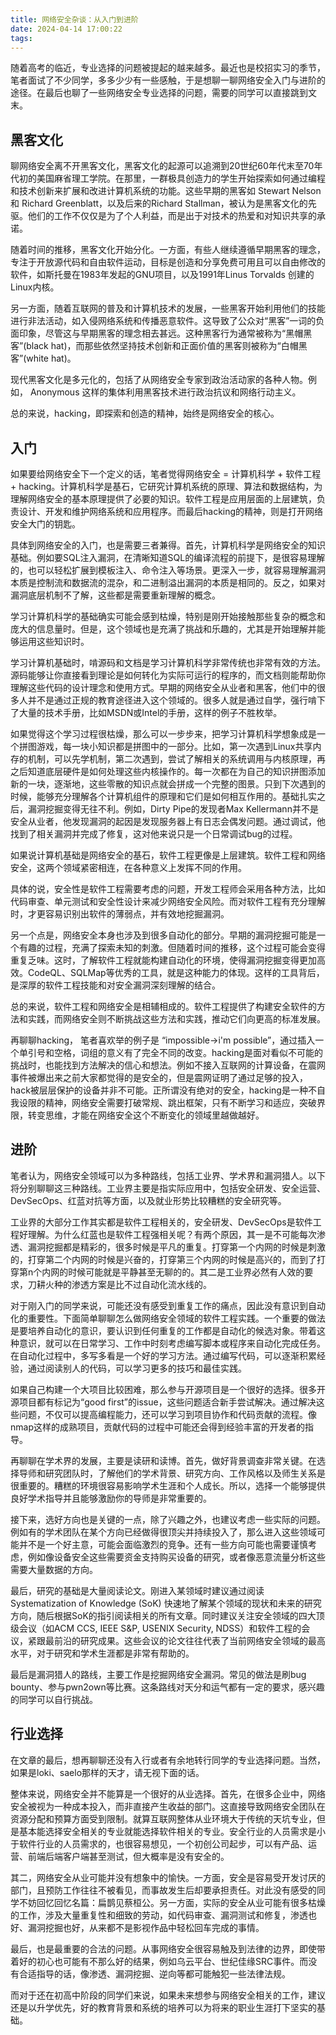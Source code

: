 ```yaml
---
title: 网络安全杂谈：从入门到进阶
date: 2024-04-14 17:00:22
tags:
---
```


随着高考的临近，专业选择的问题被提起的越来越多。最近也是校招实习的季节，笔者面试了不少同学，多多少少有一些感触，于是想聊一聊网络安全入门与进阶的途径。在最后也聊了一些网络安全专业选择的问题，需要的同学可以直接跳到文末。

<!--more-->

## 黑客文化

聊网络安全离不开黑客文化，黑客文化的起源可以追溯到20世纪60年代末至70年代初的美国麻省理工学院。在那里，一群极具创造力的学生开始探索如何通过编程和技术创新来扩展和改进计算机系统的功能。这些早期的黑客如 Stewart Nelson 和 Richard Greenblatt，以及后来的Richard Stallman，被认为是黑客文化的先驱。他们的工作不仅仅是为了个人利益，而是出于对技术的热爱和对知识共享的承诺。

随着时间的推移，黑客文化开始分化。一方面，有些人继续遵循早期黑客的理念，专注于开放源代码和自由软件运动，目标是创造和分享免费可用且可以自由修改的软件，如斯托曼在1983年发起的GNU项目，以及1991年Linus Torvalds 创建的Linux内核。

另一方面，随着互联网的普及和计算机技术的发展，一些黑客开始利用他们的技能进行非法活动，如入侵网络系统和传播恶意软件。这导致了公众对“黑客”一词的负面印象，尽管这与早期黑客的理念相去甚远。这种黑客行为通常被称为“黑帽黑客”(black hat)，而那些依然坚持技术创新和正面价值的黑客则被称为“白帽黑客”(white hat)。

现代黑客文化是多元化的，包括了从网络安全专家到政治活动家的各种人物。例如， Anonymous 这样的集体利用黑客技术进行政治抗议和网络行动主义。

总的来说，hacking，即探索和创造的精神，始终是网络安全的核心。

## 入门

如果要给网络安全下一个定义的话，笔者觉得网络安全 = 计算机科学 + 软件工程 + hacking。计算机科学是基石，它研究计算机系统的原理、算法和数据结构，为理解网络安全的基本原理提供了必要的知识。软件工程是应用层面的上层建筑，负责设计、开发和维护网络系统和应用程序。而最后hacking的精神，则是打开网络安全大门的钥匙。

具体到网络安全的入门，也是需要三者兼得。首先，计算机科学是网络安全的知识基础。例如要SQL注入漏洞，在清晰知道SQL的编译流程的前提下，是很容易理解的，也可以轻松扩展到模板注入、命令注入等场景。更深入一步，就容易理解漏洞本质是控制流和数据流的混杂，和二进制溢出漏洞的本质是相同的。反之，如果对漏洞底层机制不了解，这些都是需要重新理解的概念。

学习计算机科学的基础确实可能会感到枯燥，特别是刚开始接触那些复杂的概念和庞大的信息量时。但是，这个领域也是充满了挑战和乐趣的，尤其是开始理解并能够运用这些知识时。

学习计算机基础时，啃源码和文档是学习计算机科学非常传统也非常有效的方法。源码能够让你直接看到理论是如何转化为实际可运行的程序的，而文档则能帮助你理解这些代码的设计理念和使用方式。早期的网络安全从业者和黑客，他们中的很多人并不是通过正规的教育途径进入这个领域的。很多人就是通过自学，强行啃下了大量的技术手册，比如MSDN或Intel的手册，这样的例子不胜枚举。

如果觉得这个学习过程很枯燥，那么可以一步步来，把学习计算机科学想象成是一个拼图游戏，每一块小知识都是拼图中的一部分。比如，第一次遇到Linux共享内存的机制，可以先学机制，第二次遇到，尝试了解相关的系统调用与内核原理，再之后知道底层硬件是如何处理这些内核操作的。每一次都在为自己的知识拼图添加新的一块，逐渐地，这些零散的知识点就会拼成一个完整的图景。只到下次遇到的时候，能够充分理解各个计算机组件的原理和它们是如何相互作用的。基础扎实之后，漏洞挖掘变得无往不利。例如，Dirty Pipe的发现者Max Kellermann并不是安全从业者，他发现漏洞的起因是发现服务器上有日志会偶发问题。通过调试，他找到了相关漏洞并完成了修复，这对他来说只是一个日常调试bug的过程。

如果说计算机基础是网络安全的基石，软件工程更像是上层建筑。软件工程和网络安全，这两个领域紧密相连，在各种意义上发挥不同的作用。

具体的说，安全性是软件工程需要考虑的问题，开发工程师会采用各种方法，比如代码审查、单元测试和安全性设计来减少网络安全风险。而对软件工程有充分理解时，才更容易识别出软件的薄弱点，并有效地挖掘漏洞。

另一个点是，网络安全本身也涉及到很多自动化的部分。早期的漏洞挖掘可能是一个有趣的过程，充满了探索未知的刺激。但随着时间的推移，这个过程可能会变得重复乏味。这时，了解软件工程就能构建自动化的环境，使得漏洞挖掘变得更加高效。CodeQL、SQLMap等优秀的工具，就是这种能力的体现。这样的工具背后，是深厚的软件工程技能和对安全漏洞深刻理解的结合。

总的来说，软件工程和网络安全是相辅相成的。软件工程提供了构建安全软件的方法和实践，而网络安全则不断挑战这些方法和实践，推动它们向更高的标准发展。

再聊聊hacking， 笔者喜欢举的例子是 “impossible->i'm possible”，通过插入一个单引号和空格，词组的意义有了完全不同的改变。hacking是面对看似不可能的挑战时，也能找到方法解决的信心和想法。例如不接入互联网的计算设备，在震网事件被爆出来之前大家都觉得的是安全的，但是震网证明了通过足够的投入，hack被层层保护的设备并非不可能。正所谓没有绝对的安全，hacking是一种不自我设限的精神，网络安全需要打破常规、跳出框架，只有不断学习和适应，突破界限，转变思维，才能在网络安全这个不断变化的领域里越做越好。
 
## 进阶

笔者认为，网络安全领域可以为多种路线，包括工业界、学术界和漏洞猎人。以下将分别聊聊这三种路线。工业界主要是指实际应用中，包括安全研发、安全运营、DevSecOps、红蓝对抗等方面，以及就业形势比较糟糕的安全研究等。

工业界的大部分工作其实都是软件工程相关的，安全研发、DevSecOps是软件工程好理解。为什么红蓝也是软件工程强相关呢？有两个原因，其一是不可能每次渗透、漏洞挖掘都是精彩的，很多时候是平凡的重复。打穿第一个内网的时候是刺激的，打穿第二个内网的时候是兴奋的，打穿第三个内网的时候是高兴的，而到了打穿第n个内网的时候可能就是平静甚至无聊的的。其二是工业界必然有人效的要求，刀耕火种的渗透方案是比不过自动化流水线的。

对于刚入门的同学来说，可能还没有感受到重复工作的痛点，因此没有意识到自动化的重要性。下面简单聊聊怎么做网络安全领域的软件工程实践。一个重要的做法是要培养自动化的意识，要认识到任何重复的工作都是自动化的候选对象。带着这种意识，就可以在日常学习、工作中时刻考虑编写脚本或程序来自动化完成任务。在自动化过程中，多写多看是一个好的学习方法。通过编写代码，可以逐渐积累经验，通过阅读别人的代码，可以学习更多的技巧和最佳实践。

如果自己构建一个大项目比较困难，那么参与开源项目是一个很好的选择。很多开源项目都有标记为“good first”的issue，这些问题适合新手尝试解决。通过解决这些问题，不仅可以提高编程能力，还可以学习到项目协作和代码贡献的流程。像nmap这样的成熟项目，贡献代码的过程中可能还会得到经验丰富的开发者的指导。

再聊聊在学术界的发展，主要是读研和读博。首先，做好背景调查非常关键。在选择导师和研究团队时，了解他们的学术背景、研究方向、工作风格以及师生关系是很重要的。糟糕的环境很容易影响学术生涯和个人成长。所以，选择一个能够提供良好学术指导并且能够激励你的导师是非常重要的。

接下来，选好方向也是关键的一点，除了兴趣之外，也建议考虑一些实际的问题。例如有的学术团队在某个方向已经做得很顶尖并持续投入了，那么进入这些领域可能并不是一个好主意，可能会面临激烈的竞争。还有一些方向可能也需要谨慎考虑，例如像设备安全这些需要资金支持购买设备的研究，或者像恶意流量分析这些需要大量数据的方向。

最后，研究的基础是大量阅读论文。刚进入某领域时建议通过阅读Systematization of Knowledge (SoK) 快速地了解某个领域的现状和未来的研究方向，随后根据SoK的指引阅读相关的所有文章。同时建议关注安全领域的四大顶级会议（如ACM CCS, IEEE S&P, USENIX Security, NDSS）和软件工程的会议，紧跟最前沿的研究成果。这些会议的论文往往代表了当前网络安全领域的最高水平，对于研究和学术生涯都是非常有帮助的。

最后是漏洞猎人的路线，主要工作是挖掘网络安全漏洞。常见的做法是刷bug bounty、参与pwn2own等比赛。这条路线对天分和运气都有一定的要求，感兴趣的同学可以自行挑战。

## 行业选择

在文章的最后，想再聊聊还没有入行或者有余地转行同学的专业选择问题。当然，如果是loki、saelo那样的天才，请无视下面的话。

整体来说，网络安全并不能算是一个很好的从业选择。首先，在很多企业中，网络安全被视为一种成本投入，而非直接产生收益的部门。这直接导致网络安全团队在资源分配和预算方面受到限制。就算互联网整体从业环境大于传统的天坑专业，但是基本能选择安全相关的专业就能选择软件相关的专业。安全行业的人员需求是小于软件行业的人员需求的，也很容易想见，一个初创公司起步，可以有产品、运营、前端后端客户端甚至测试，但大概率是没有安全的。

其二，网络安全从业可能并没有想象中的愉快。一方面，安全是容易受开发讨厌的部门，且预防工作往往不被看见，而事故发生后却要承担责任。对此没有感受的同学不妨回忆回忆名篇：扁鹊见蔡桓公。另一方面，实际的安全从业可能有很多枯燥的工作，涉及大量重复性和细致的劳动，如代码审查、漏洞测试和修复，渗透也好、漏洞挖掘也好，从来都不是影视作品中轻松回车完成的事情。

最后，也是最重要的合法的问题。从事网络安全很容易触及到法律的边界，即使带着好的初心也可能有不那么好的结果，例如乌云平台、世纪佳缘SRC事件。而没有合适指导的话，像渗透、漏洞挖掘、逆向等都可能触犯一些法律法规。

而对于还在初高中阶段的同学们来说，如果未来想参与网络安全相关的工作，建议还是以升学优先，好的教育背景和系统的培养可以为将来的职业生涯打下坚实的基础。
